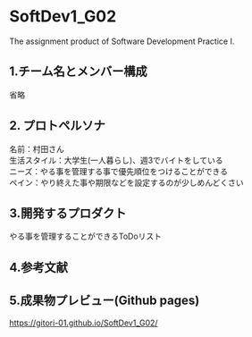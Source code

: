 # SoftDev1_G02
The assignment product of Software Development Practice Ⅰ.

## 1.チーム名とメンバー構成
省略

## 2. プロトペルソナ
名前：村田さん  
生活スタイル：大学生(一人暮らし)、週3でバイトをしている  
ニーズ：やる事を管理する事で優先順位をつけることができる  
ペイン：やり終えた事や期限などを設定するのが少しめんどくさい  

## 3.開発するプロダクト
やる事を管理することができるToDoリスト

## 4.参考文献

## 5.成果物プレビュー(Github pages)
https://gitori-01.github.io/SoftDev1_G02/
